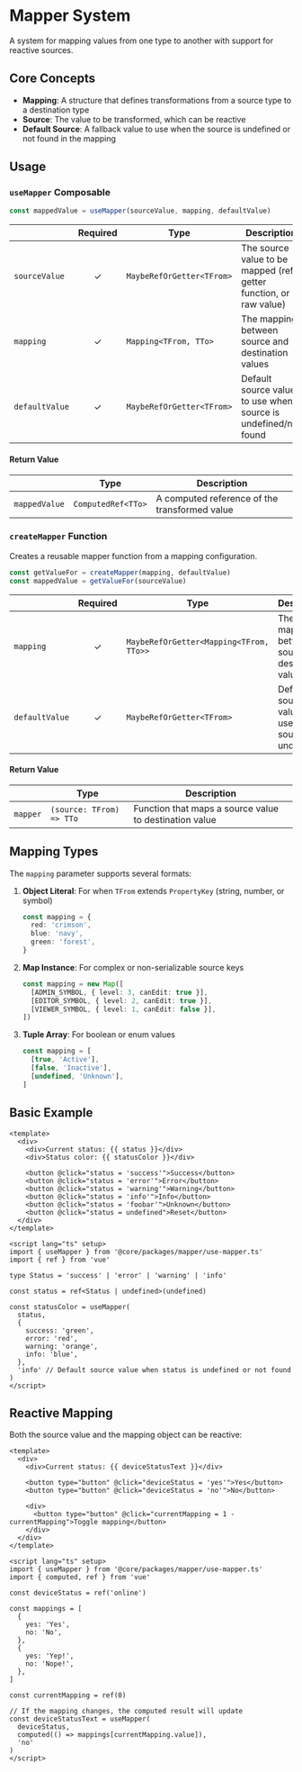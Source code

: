 # Mapper System

A system for mapping values from one type to another with support for reactive sources.

## Core Concepts

- **Mapping**: A structure that defines transformations from a source type to a destination type
- **Source**: The value to be transformed, which can be reactive
- **Default Source**: A fallback value to use when the source is undefined or not found in the mapping

## Usage

### `useMapper` Composable

```typescript
const mappedValue = useMapper(sourceValue, mapping, defaultValue)
```

|                | Required | Type                      | Description                                                        |
| -------------- | :------: | ------------------------- | ------------------------------------------------------------------ |
| `sourceValue`  |    ✓     | `MaybeRefOrGetter<TFrom>` | The source value to be mapped (ref, getter function, or raw value) |
| `mapping`      |    ✓     | `Mapping<TFrom, TTo>`     | The mapping between source and destination values                  |
| `defaultValue` |    ✓     | `MaybeRefOrGetter<TFrom>` | Default source value to use when source is undefined/not found     |

#### Return Value

|               | Type               | Description                                   |
| ------------- | ------------------ | --------------------------------------------- |
| `mappedValue` | `ComputedRef<TTo>` | A computed reference of the transformed value |

### `createMapper` Function

Creates a reusable mapper function from a mapping configuration.

```typescript
const getValueFor = createMapper(mapping, defaultValue)
const mappedValue = getValueFor(sourceValue)
```

|                | Required | Type                                    | Description                                          |
| -------------- | :------: | --------------------------------------- | ---------------------------------------------------- |
| `mapping`      |    ✓     | `MaybeRefOrGetter<Mapping<TFrom, TTo>>` | The mapping between source and destination values    |
| `defaultValue` |    ✓     | `MaybeRefOrGetter<TFrom>`               | Default source value to use when source is undefined |

#### Return Value

|          | Type                     | Description                                            |
| -------- | ------------------------ | ------------------------------------------------------ |
| `mapper` | `(source: TFrom) => TTo` | Function that maps a source value to destination value |

## Mapping Types

The `mapping` parameter supports several formats:

1. **Object Literal**: For when `TFrom` extends `PropertyKey` (string, number, or symbol)

   ```typescript
   const mapping = {
     red: 'crimson',
     blue: 'navy',
     green: 'forest',
   }
   ```

2. **Map Instance**: For complex or non-serializable source keys

   ```typescript
   const mapping = new Map([
     [ADMIN_SYMBOL, { level: 3, canEdit: true }],
     [EDITOR_SYMBOL, { level: 2, canEdit: true }],
     [VIEWER_SYMBOL, { level: 1, canEdit: false }],
   ])
   ```

3. **Tuple Array**: For boolean or enum values
   ```typescript
   const mapping = [
     [true, 'Active'],
     [false, 'Inactive'],
     [undefined, 'Unknown'],
   ]
   ```

## Basic Example

```vue
<template>
  <div>
    <div>Current status: {{ status }}</div>
    <div>Status color: {{ statusColor }}</div>

    <button @click="status = 'success'">Success</button>
    <button @click="status = 'error'">Error</button>
    <button @click="status = 'warning'">Warning</button>
    <button @click="status = 'info'">Info</button>
    <button @click="status = 'foobar'">Unknown</button>
    <button @click="status = undefined">Reset</button>
  </div>
</template>

<script lang="ts" setup>
import { useMapper } from '@core/packages/mapper/use-mapper.ts'
import { ref } from 'vue'

type Status = 'success' | 'error' | 'warning' | 'info'

const status = ref<Status | undefined>(undefined)

const statusColor = useMapper(
  status,
  {
    success: 'green',
    error: 'red',
    warning: 'orange',
    info: 'blue',
  },
  'info' // Default source value when status is undefined or not found
)
</script>
```

## Reactive Mapping

Both the source value and the mapping object can be reactive:

```vue
<template>
  <div>
    <div>Current status: {{ deviceStatusText }}</div>

    <button type="button" @click="deviceStatus = 'yes'">Yes</button>
    <button type="button" @click="deviceStatus = 'no'">No</button>

    <div>
      <button type="button" @click="currentMapping = 1 - currentMapping">Toggle mapping</button>
    </div>
  </div>
</template>

<script lang="ts" setup>
import { useMapper } from '@core/packages/mapper/use-mapper.ts'
import { computed, ref } from 'vue'

const deviceStatus = ref('online')

const mappings = [
  {
    yes: 'Yes',
    no: 'No',
  },
  {
    yes: 'Yep!',
    no: 'Nope!',
  },
]

const currentMapping = ref(0)

// If the mapping changes, the computed result will update
const deviceStatusText = useMapper(
  deviceStatus,
  computed(() => mappings[currentMapping.value]),
  'no'
)
</script>
```
